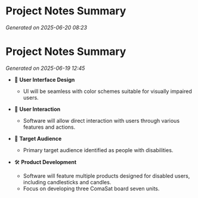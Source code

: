 # Project Notes Summary

*Generated on 2025-06-20 08:23*

# Project Notes Summary

*Generated on 2025-06-19 12:45*

- 🎨 **User Interface Design**
  - UI will be seamless with color schemes suitable for visually impaired users.

- 🤝 **User Interaction**
  - Software will allow direct interaction with users through various features and actions.

- 🎯 **Target Audience**
  - Primary target audience identified as people with disabilities.

- 🛠️ **Product Development**
  - Software will feature multiple products designed for disabled users, including candlesticks and candles.
  - Focus on developing three ComaSat board seven units.